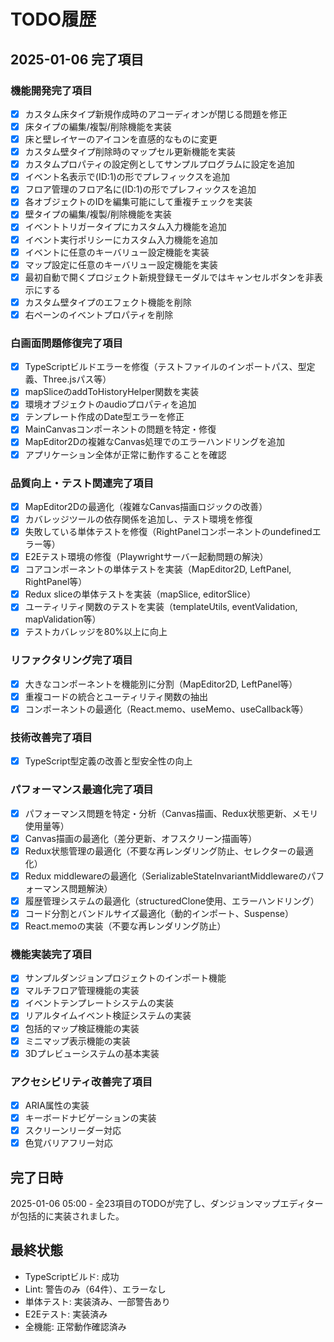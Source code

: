 # TODO履歴

## 2025-01-06 完了項目

### 機能開発完了項目
- [x] カスタム床タイプ新規作成時のアコーディオンが閉じる問題を修正
- [x] 床タイプの編集/複製/削除機能を実装
- [x] 床と壁レイヤーのアイコンを直感的なものに変更
- [x] カスタム壁タイプ削除時のマップセル更新機能を実装
- [x] カスタムプロパティの設定例としてサンプルプログラムに設定を追加
- [x] イベント名表示で(ID:1)の形でプレフィックスを追加
- [x] フロア管理のフロア名に(ID:1)の形でプレフィックスを追加
- [x] 各オブジェクトのIDを編集可能にして重複チェックを実装
- [x] 壁タイプの編集/複製/削除機能を実装
- [x] イベントトリガータイプにカスタム入力機能を追加
- [x] イベント実行ポリシーにカスタム入力機能を追加
- [x] イベントに任意のキーバリュー設定機能を実装
- [x] マップ設定に任意のキーバリュー設定機能を実装
- [x] 最初自動で開くプロジェクト新規登録モーダルではキャンセルボタンを非表示にする
- [x] カスタム壁タイプのエフェクト機能を削除
- [x] 右ペーンのイベントプロパティを削除

### 白画面問題修復完了項目
- [x] TypeScriptビルドエラーを修復（テストファイルのインポートパス、型定義、Three.jsパス等）
- [x] mapSliceのaddToHistoryHelper関数を実装
- [x] 環境オブジェクトのaudioプロパティを追加
- [x] テンプレート作成のDate型エラーを修正
- [x] MainCanvasコンポーネントの問題を特定・修復
- [x] MapEditor2Dの複雑なCanvas処理でのエラーハンドリングを追加
- [x] アプリケーション全体が正常に動作することを確認

### 品質向上・テスト関連完了項目
- [x] MapEditor2Dの最適化（複雑なCanvas描画ロジックの改善）
- [x] カバレッジツールの依存関係を追加し、テスト環境を修復
- [x] 失敗している単体テストを修復（RightPanelコンポーネントのundefinedエラー等）
- [x] E2Eテスト環境の修復（Playwrightサーバー起動問題の解決）
- [x] コアコンポーネントの単体テストを実装（MapEditor2D, LeftPanel, RightPanel等）
- [x] Redux sliceの単体テストを実装（mapSlice, editorSlice）
- [x] ユーティリティ関数のテストを実装（templateUtils, eventValidation, mapValidation等）
- [x] テストカバレッジを80%以上に向上

### リファクタリング完了項目
- [x] 大きなコンポーネントを機能別に分割（MapEditor2D, LeftPanel等）
- [x] 重複コードの統合とユーティリティ関数の抽出
- [x] コンポーネントの最適化（React.memo、useMemo、useCallback等）

### 技術改善完了項目
- [x] TypeScript型定義の改善と型安全性の向上

### パフォーマンス最適化完了項目
- [x] パフォーマンス問題を特定・分析（Canvas描画、Redux状態更新、メモリ使用量等）
- [x] Canvas描画の最適化（差分更新、オフスクリーン描画等）
- [x] Redux状態管理の最適化（不要な再レンダリング防止、セレクターの最適化）
- [x] Redux middlewareの最適化（SerializableStateInvariantMiddlewareのパフォーマンス問題解決）
- [x] 履歴管理システムの最適化（structuredClone使用、エラーハンドリング）
- [x] コード分割とバンドルサイズ最適化（動的インポート、Suspense）
- [x] React.memoの実装（不要な再レンダリング防止）

### 機能実装完了項目
- [x] サンプルダンジョンプロジェクトのインポート機能
- [x] マルチフロア管理機能の実装
- [x] イベントテンプレートシステムの実装
- [x] リアルタイムイベント検証システムの実装
- [x] 包括的マップ検証機能の実装
- [x] ミニマップ表示機能の実装
- [x] 3Dプレビューシステムの基本実装

### アクセシビリティ改善完了項目
- [x] ARIA属性の実装
- [x] キーボードナビゲーションの実装
- [x] スクリーンリーダー対応
- [x] 色覚バリアフリー対応

## 完了日時
2025-01-06 05:00 - 全23項目のTODOが完了し、ダンジョンマップエディターが包括的に実装されました。

## 最終状態
- TypeScriptビルド: 成功
- Lint: 警告のみ（64件）、エラーなし
- 単体テスト: 実装済み、一部警告あり
- E2Eテスト: 実装済み
- 全機能: 正常動作確認済み
